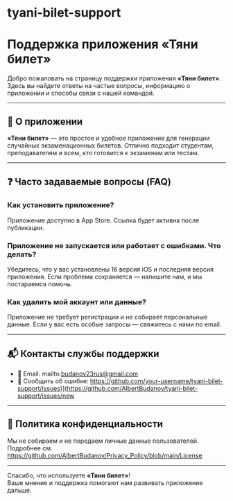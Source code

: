 # tyani-bilet-support
# Поддержка приложения «Тяни билет»

Добро пожаловать на страницу поддержки приложения **«Тяни билет»**. Здесь вы найдете ответы на частые вопросы, информацию о приложении и способы связи с нашей командой.

---

## 📱 О приложении

**«Тяни билет»** — это простое и удобное приложение для генерации случайных экзаменационных билетов. Отлично подходит студентам, преподавателям и всем, кто готовится к экзаменам или тестам.

---

## ❓ Часто задаваемые вопросы (FAQ)

### Как установить приложение?
Приложение доступно в App Store. Ссылка будет активна после публикации.

### Приложение не запускается или работает с ошибками. Что делать?
Убедитесь, что у вас установлены 16 версия iOS и последняя версия приложения. Если проблема сохраняется — напишите нам, и мы постараемся помочь.

### Как удалить мой аккаунт или данные?
Приложение не требует регистрации и не собирает персональные данные. Если у вас есть особые запросы — свяжитесь с нами по email.

---

## 📬 Контакты службы поддержки

- 📧 Email: mailto:budanov23rus@gmail.com
- 🐞 Сообщить об ошибке: https://github.com/your-username/tyani-bilet-support/issues)](https://github.com/AlbertBudanov/tyani-bilet-support/issues/new

---

## 🔐 Политика конфиденциальности

Мы не собираем и не передаем личные данные пользователей. Подробнее см. https://github.com/AlbertBudanov/Privacy_Policy/blob/main/License

---

Спасибо, что используете **«Тяни билет»**!  
Ваше мнение и поддержка помогают нам развивать приложение дальше.
